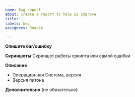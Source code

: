 ```yaml
---
name: Bug report
about: Create a report to help us improve
title: ''
labels: bug
assignees: Roqvie

---
```


**Опишите баг/ошибку**

**Скриншоты**
Скриншот работы сркипта или  самой ошибки

**Описание**
 - Операционная Система, версия
 - Версия питона

**Дополнительно**
(не обязательно)
